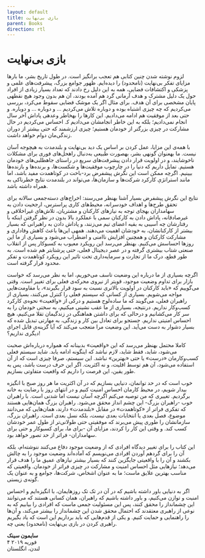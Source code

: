 ```yaml
---
layout: default
title: بازی بی‌نهایت
parent: Books
direction: rtl
---
```


# بازی بی‌نهایت

لزوم نوشته شدن چنین کتابی هم تعجب برانگیز است. در طول تاریخ بشر، ما بارها مزایای تفکر بی‌نهایت (نامحدود) را دیدەایم. ظهور جوامع بزرگ، پیشرفت‌های علمی و پزشکی و اکتشافات فضایی، همه به این دلیل رخ دادند که تعداد بسیار زیادی از افراد حول یک دلیل مشترک و هدف آرمانی گرد هم آمده بودند، آن هم بدون وجود هیچ نقطهی پایان مشخصی برای آن هدف. برای مثال اگر یک موشک فضایی سقوط می‌کرد، بررسی می‌کردیم که چە چیزی اشتباه بوده و دوباره تلاش می‌کردیم ... و دوباره ... و دوباره. و حتی بعد از موفقیت هم ادامه می‌دادیم. این کارها را بهخاطر وعدهی پاداش آخر سال انجام نمی‌دادیم؛ بلکه به این خاطر انجامشان می‌دادیم کہ احساس می‌کردیم در حال مشارکت در چیزی بزرگتر از خودمان هستیم؛ چیزی ارزشمند که حتی بیشتر از دوران زندگی‌مان دوام خواهد داشت.

با همه‌ی این مزایا، عمل کردن بر اساس یک دید بی‌نهایت و بلندمدت به هیچوجه آسان نیست. ما بهعنوان گونهی بشر، بهصورت طبیعی بەدنبال راهحل‌های فوری برای مشکلات ناخوشایند، و در اولویت قرار دادن پیشرفت‌های سریع در راستای جاهطلبی‌های خودمان هستیم. تمایل داریم که دنیا را در چارچوب موفقیت‌ها و شکست‌ها، و برنده‌ها و بازنده‌ها بیینیم. اگرچه ممکن است این نگرش پیشفرض برد-باخت در کوتاهمدت مفید باشد، اما مانند استراتژې كاركرد شرکت‌ها و سازمان‌ها، می‌تواند در بلندمدت نتایج خطرناکی به همراه داشته باشد.

نتایج این نگرش پیشفرض بسیار آشنا بهنظر می‌رسند: اخراج‌های دستەجمعی سالانه برای تحقق طرح‌ها و اهداف خودسرانه، محیط‌های کاری پراسترس، ارجحیت دادن به سهامداران بهجای توجه به نیازهای کارکنان و مشتریان، تلاش‌های غیراخلاقی و غیرصادقانه، پاداش دادن به کارکنان سمی با عملکرد بالا بدون در نظر گرفتن اینکه با رفتارشان چه آسیبی به بقیه اعضای تیم می‌زنند، و پاداش دادن به راهبرانی که بسیار بیشتر از کارکنانشان، به خودشان اهمیت می‌دهند. همهی این‌ها باعٹ كاهش وفاداری و مشارکت کارکنان و همچنین افزایش ناامنی و اضطراب می‌شود و بسیاری از ما این روزها احساسش می‌کنیم. بهنظر می‌رسد این رویکرد معیوب به کسبوکار پس از انقلاب صنعتی شتاب بیشتری گرفته و در عصر دیجیتال فعلی، حتی پرشتابتر هم شده است. به طور قطع، درک ما از تجارت و سرمایەداری تحت تاثیر این رویکرد کوتاهمدت و تفکر محدود قرار گرفته است.

اگرچه بسیاری از ما درباره این وضعیت تاسف می‌خوریم، اما به نظر می‌رسد که خواست بازار برای تداوم وضعیت موجود، قویتر از نیروی محرکه‌ی فعلی برای تغییر است. وقتی می‌گوییم که «باید کارکنان در اولویت بالاتری نسبت به سود قرار بگیرند»، با مقاومت‌هایی مواجه می‌شویم. بسیاری از کسانی که سیستم فعلی را کنترل می‌کنند، بسیاری از راهبران فعلی، می‌گویند که ما سادەلوح هستیم و درکی از «واقعیت» نحوەی کارکرد کسب‌وکار نداریم. درنتیجه، بسیاری از ما عقب نشينى میکنیم، به سختی خودمان را به سر کار می‌‌کشانیم و درحالی که برای داشتن هماهنگی در زندگیمان تقلا می‌کنیم، هیچ احساس امنیتی نداریم. جستجو برای تعادل بین کار و زندگی، به مهارتی تبدیل شده که بسیار دشوار به دست می‌آید. این وضعیت مرا متعجب می‌کند که آیا گزینه‌ی قابل اجرای دیگری نداریم؟!

کاملا محتمل بهنظر می‌رسد که این «واقعیت» بدبینانه که همواره درباره‌اش صحبت می‌شود، شاید، فقط شاید، لازم نباشد که اینگونه ادامه یابد. شاید سیستم فعلی کسب‌وکارمان «درست» یا حتی «بهترین» نباشد. این سیستم، صرفا چیزی است که از آن استفاده می‌شود، آن هم توسط اقلیت، و نه اکثریت. اگر این حرف درست باشد، پس به طور یقین، این فرصت را داریم که واقعیت متفاوتی بسازیم.

خوب است که در حد توانمان، دنیایی بسازیم که در آن اکثریت ما هر روز صبح با انگیزه بیدار شویم، در محیط کارمان احساس امنیت کنیم و در انتهای روز با رضایت به خانه برگردیم. تغییری که من توصیه می‌کنم اگرچه آسان نیست اما شدنی است. با راهبران خوب -راهبران بزرگ- این چشم انداز محقق می‌شود. راهبران بزرگ همان‌هایی هستند که تفکری فراتر از «کوتاهمدت» در مقابل «بلندمدت» دارند، همان‌هایی که می‌دانند موضوع، فصل بعدی یا انتخابات بعدی نیست، بلکه نسل بعدی است. راهبران بزرگ، سازمانشان را طوری پیش می‌برند که موفقیتی حتی طولانی‌تر از طول عمر خودشان کسب کند. و وقتی این کار را کردند، مزایای آن -برای ما، برای کسبوکار و حتی برای سهامداران- فراتر از حد تصور خواهد بود.

این کتاب را برای تغییر دیدگاه افرادی که از وضعیت موجود دفاع می‌كنند ننوشته‌ام، بلکه آن را برای گردهم آوردن افرادی می‌نویسم که آماده‌اند وضعیت موجود را به چالش بکشند و آن را با واقعیتی جایگزین کنند که بسیار بیشتر نیازهای عمیق ما را هدف قرار می‌دهد؛ نیازهایی مثل احساس امنیت و مشارکت در چیزی فراتر از خودمان. واقعیتی که مناسب بهترین علایق ماست؛ ما به عنوان اشخاص، شرکت‌ها، جوامع و به عنوان یک گونەی زیستی.

اگر به دنیایی باور داشته باشیم که در آن در تک تک روزهایمان، با انگیزه‌ایم و احساس امنیت و توازن می‌کنیم، و باور داشته باشیم که راهبران، همان کسانی هستند که می‌توانند این چشمانداز را محقق کنند، پس این مسئولیت جمعی ماست که افرادی را بیابیم که به نوعی از راهبری معتقدند كە احتمال محقق شدن این چشمانداز را بیشتر می‌کند، و آن‌ها را راهنمایی و حمایت کنیم. و یکی از قدم‌هایی که باید برداریم این است که یاد بگیریم راهبری کردن در بازی بی‌نهایت (نامحدود) يعنى چه.

**سایمون سینک**  
۴ فوریه ۲۰۱۹  
لندن، انگلستان

